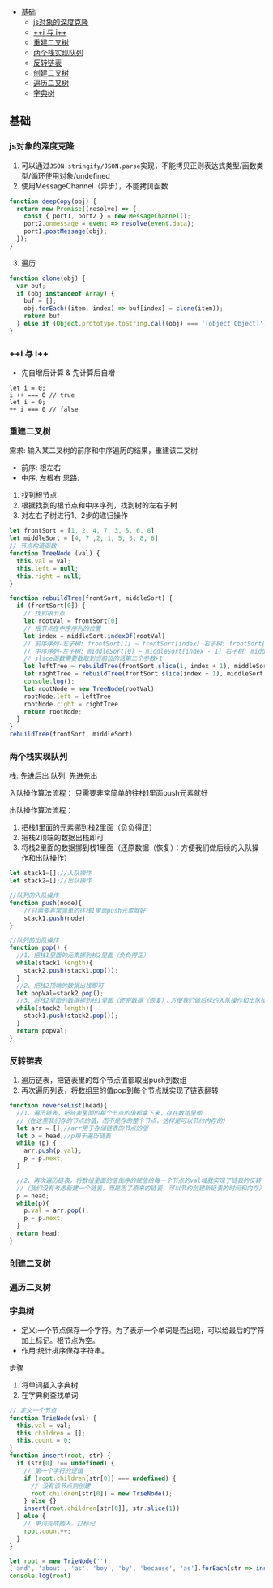 <!-- TOC -->

- [基础](#基础)
  - [js对象的深度克隆](#js对象的深度克隆)
  - [++i 与 i++](#i-与-i)
  - [重建二叉树](#重建二叉树)
  - [两个栈实现队列](#两个栈实现队列)
  - [反转链表](#反转链表)
  - [创建二叉树](#创建二叉树)
  - [遍历二叉树](#遍历二叉树)
  - [字典树](#字典树)

<!-- /TOC -->
## 基础
### js对象的深度克隆
1. 可以通过`JSON.stringify/JSON.parse`实现，不能拷贝正则表达式类型/函数类型/循环使用对象/undefined
2. 使用MessageChannel（异步），不能拷贝函数
```js
function deepCopy(obj) {
  return new Promise((resolve) => {
    const { port1, port2 } = new MessageChannel();
    port2.onmessage = event => resolve(event.data);
    port1.postMessage(obj);
  });
}
```
3. 遍历
```js
function clone(obj) {
  var buf;
  if (obj instanceof Array) {
    buf = [];
    obj.forEach((item, index) => buf[index] = clone(item));
    return buf;
  } else if (Object.prototype.toString.call(obj) === '[object Object]') {}
}
```

### ++i 与 i++
* 先自增后计算 & 先计算后自增
```
let i = 0;
i ++ === 0 // true
let i = 0;
++ i === 0 // false
```

### 重建二叉树
需求: 输入某二叉树的前序和中序遍历的结果，重建该二叉树
* 前序: 根左右
* 中序: 左根右
思路:
1. 找到根节点
2. 根据找到的根节点和中序序列，找到树的左右子树
3. 对左右子树进行1、2步的递归操作

```js
let frontSort = [1, 2, 4, 7, 3, 5, 6, 8]
let middleSort = [4, 7 ,2, 1, 5, 3, 8, 6]
// 节点构造函数
function TreeNode (val) {
  this.val = val;
  this.left = null;
  this.right = null;
}

function rebuildTree(frontSort, middleSort) {
  if (frontSort[0]) {
    // 找到根节点
    let rootVal = frontSort[0]
    // 根节点在中序序列的位置
    let index = middleSort.indexOf(rootVal)
    // 前序序列-左子树: frontSort[1] ~ frontSort[index] 右子树: frontSort[index + 1] ~ frontSort[end]
    // 中序序列-左子树: middleSort[0] ~ middleSort[index - 1] 右子树: middleSort[index + 1] ~ frontSort[end]
    // slice函数需要截取到当前位的话第二个参数+1
    let leftTree = rebuildTree(frontSort.slice(1, index + 1), middleSort.slice(0, index))
    let rightTree = rebuildTree(frontSort.slice(index + 1), middleSort.slice(index + 1))
    console.log();
    let rootNode = new TreeNode(rootVal)
    rootNode.left = leftTree
    rootNode.right = rightTree
    return rootNode;
  }
}
rebuildTree(frontSort, middleSort)
```

### 两个栈实现队列
栈: 先进后出 队列: 先进先出

入队操作算法流程：
只需要非常简单的往栈1里面push元素就好

出队操作算法流程：
1. 把栈1里面的元素挪到栈2里面（负负得正）
2. 把栈2顶端的数据出栈即可
3. 将栈2里面的数据挪到栈1里面（还原数据（恢复）：方便我们做后续的入队操作和出队操作）

```js
let stack1=[];//入队操作
let stack2=[];//出队操作

//队列的入队操作
function push(node){
    //只需要非常简单的往栈1里面push元素就好
    stack1.push(node);
}

//队列的出队操作
function pop() {
  //1、把栈1里面的元素挪到栈2里面（负负得正）
  while(stack1.length){
    stack2.push(stack1.pop());
  }
  //2、把栈2顶端的数据出栈即可
  let popVal=stack2.pop();
  //3、将栈2里面的数据挪到栈1里面（还原数据（恢复）：方便我们做后续的入队操作和出队操作）
  while(stack2.length){
    stack1.push(stack2.pop());
  }
  return popVal;
}
```

### 反转链表
1. 遍历链表，把链表里的每个节点值都取出push到数组
2. 再次遍历列表，将数组里的值pop到每个节点就实现了链表翻转
```js
function reverseList(head){
  //1、遍历链表，把链表里面的每个节点的值都拿下来，存在数组里面
  //（在这里我们存的节点的值，而不是存的整个节点，这样是可以节约内存的）
  let arr = [];//arr用于存储链表的节点的值
  let p = head;//p用于遍历链表
  while (p) {
    arr.push(p.val);
    p = p.next;
  }

  //2、再次遍历链表，将数组里面的值倒序的赋值给每一个节点的val域就实现了链表的反转
  //（我们没有考虑新建一个链表，而是用了原来的链表，可以节约创建新链表的时间和内存）
  p = head;
  while(p){
    p.val = arr.pop();
    p = p.next;
  }
  return head;
}
```
### 创建二叉树
### 遍历二叉树
### 字典树
* 定义:一个节点保存一个字符。为了表示一个单词是否出现，可以给最后的字符加上标记。根节点为空。
* 作用:统计排序保存字符串。

步骤
1. 将单词插入字典树
2. 在字典树查找单词
```js
// 定义一个节点
function TrieNode(val) {
  this.val = val;
  this.children = [];
  this.count = 0;
}
function insert(root, str) {
  if (str[0] !== undefined) {
    // 第一个字符的逻辑
    if (root.children[str[0]] === undefined) {
      // 没有该节点则创建
      root.children[str[0]] = new TrieNode();
    } else {}
    insert(root.children[str[0]], str.slice(1))
  } else {
    // 单词完成插入，打标记
    root.count++;
  }
}

let root = new TrieNode('');
['and', 'about', 'as', 'boy', 'by', 'because', 'as'].forEach(str => insert(root, str))
console.log(root)
```
